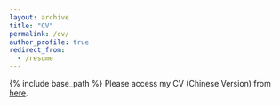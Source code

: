 ```yaml
---
layout: archive
title: "CV"
permalink: /cv/
author_profile: true
redirect_from:
  - /resume
---
```


{% include base_path %}
Please access my CV (Chinese Version) from [here](http://junyuxue.github.io/files/JunyuXue-CV_for_Academic_Page-0924-Chinese.pdf).
<!-- ------
Education
------
* B.E. in Internet of Things Engineering, China University of Petroleum(East China), 2024
* En.D in Electric Information, Southern University of Science and Technology, 2029(expected)

Work experience
------
* None
  
Skills
------
* Python, C, Java
* Academic Writing & Public Speaking
* ...

Publications
------
  <ul>{% for post in site.publications %}
    {% include archive-single-cv.html %}
  {% endfor %}</ul>
  
Talks
------
  <ul>{% for post in site.talks %}
    {% include archive-single-talk-cv.html %}
  {% endfor %}</ul>
  
Teaching
------
  <ul>{% for post in site.teaching %}
    {% include archive-single-cv.html %}
  {% endfor %}</ul>
  
Service and leadership
------
* Currently signed in to 43 different slack teams -->
